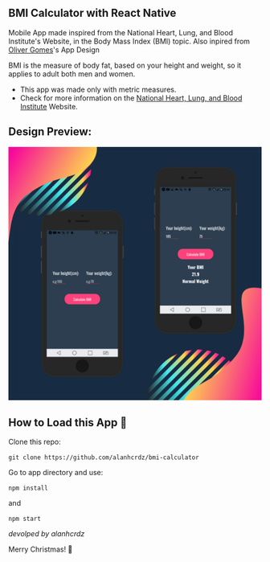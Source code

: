 ## BMI Calculator with React Native

Mobile App made inspired from the National Heart, Lung, and Blood Institute's Website, in the Body Mass Index (BMI) topic.
Also inpired from [Oliver Gomes](`https://github.com/oliver-gomes/react-native-bmi`)'s App Design

BMI is the measure of body fat, based on your height and weight, so it applies to adult both men and women.

- This app was made only with metric measures.
- Check for more information on the [National Heart, Lung, and Blood Institute](`https://www.nhlbi.nih.gov/health/educational/lose_wt/risk.htm`) Website.

## Design Preview:
![Preview](./assets/art.png)

## How to Load this App 👣

Clone this repo:
```
git clone https://github.com/alanhcrdz/bmi-calculator
```
Go to app directory and use:
```
npm install
```
and
```
npm start
```
<i>devolped by alanhcrdz</i>

Merry Christmas! 🎄




